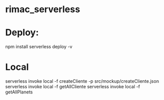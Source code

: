 # rimac_serverless

# Deploy:
npm install
serverless deploy -v


# Local
serverless invoke local -f createCliente -p src/mockup/createCliente.json
serverless invoke local -f getAllCliente 
serverless invoke local -f getAllPlanets

